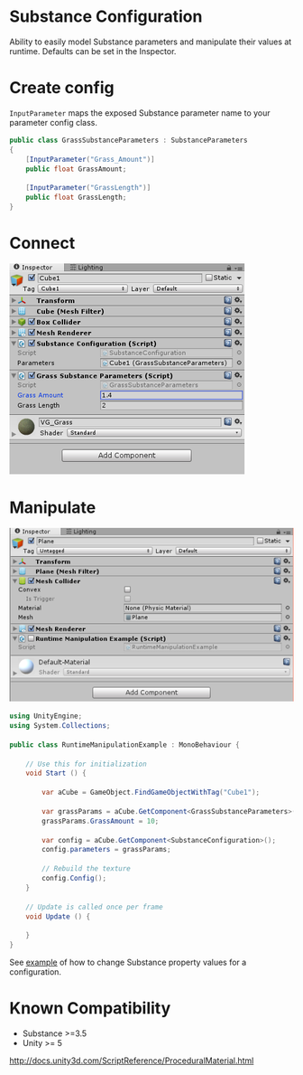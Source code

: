 # Substance Configuration

Ability to easily model Substance parameters and manipulate their values at runtime. Defaults can be set in the Inspector.

# Create config

```InputParameter``` maps the exposed Substance parameter name to your parameter config class. 

```csharp 
public class GrassSubstanceParameters : SubstanceParameters
{
    [InputParameter("Grass_Amount")]
    public float GrassAmount;

    [InputParameter("GrassLength")]
    public float GrassLength;
}
``` 

# Connect
![Connect](Connect.PNG)


# Manipulate

![Manipulate](Manipulate.PNG)

```csharp
using UnityEngine;
using System.Collections;

public class RuntimeManipulationExample : MonoBehaviour {

	// Use this for initialization
	void Start () {

        var aCube = GameObject.FindGameObjectWithTag("Cube1");

        var grassParams = aCube.GetComponent<GrassSubstanceParameters>();
        grassParams.GrassAmount = 10;

        var config = aCube.GetComponent<SubstanceConfiguration>();
        config.parameters = grassParams;
        
        // Rebuild the texture
        config.Config();
    }

    // Update is called once per frame
    void Update () {
	
	}
}
```

See [example](https://github.com/jbw/SubstanceConfiguration/blob/master/SubstanceConfiguration/Assets/RuntimeManipulationExample.cs) of how to change Substance property values for a configuration. 


# Known Compatibility 
* Substance >=3.5 
* Unity >= 5

http://docs.unity3d.com/ScriptReference/ProceduralMaterial.html
